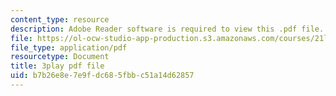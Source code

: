 ```yaml
---
content_type: resource
description: Adobe Reader software is required to view this .pdf file.
file: https://ol-ocw-studio-app-production.s3.amazonaws.com/courses/21l-011-the-film-experience-fall-2013/b7b26e8e7e9fdc685fbbc51a14d62857_vpJba2qIXjs.pdf
file_type: application/pdf
resourcetype: Document
title: 3play pdf file
uid: b7b26e8e-7e9f-dc68-5fbb-c51a14d62857
---
```

